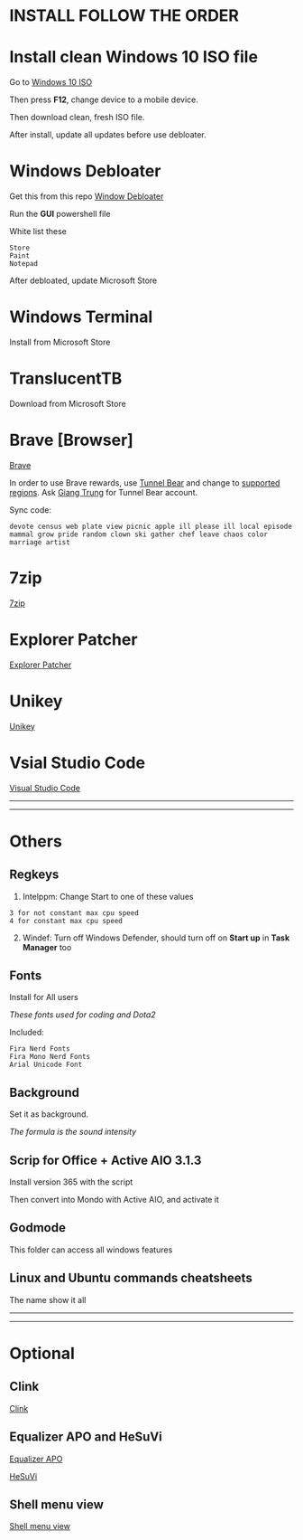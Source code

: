 # INSTALL FOLLOW THE ORDER

# Install clean Windows 10 ISO file
Go to 
[Windows 10 ISO](https://www.microsoft.com/en-us/software-download/windows10ISO)

Then press **F12**, change device to a mobile device.

Then download clean, fresh ISO file.

After install, update all updates before use debloater.

# Windows Debloater
Get this from this repo [Window Debloater](https://github.com/Sycnex/Windows10Debloater)

Run the **GUI** powershell file

White list these
```
Store
Paint
Notepad
```
After debloated, update Microsoft Store
# Windows Terminal
Install from Microsoft Store
# TranslucentTB
Download from Microsoft Store

# Brave [Browser]

[Brave](https://brave.com/)

In order to use Brave rewards, use [Tunnel Bear](https://www.tunnelbear.com/) and change to [supported regions](https://brave.com/transparency/). Ask [Giang Trung](https://www.facebook.com/giangnguyen.thanhtrung) for Tunnel Bear account.


Sync code:
```
devote census web plate view picnic apple ill please ill local episode mammal grow pride random clown ski gather chef leave chaos color marriage artist
```

# 7zip
[7zip](https://www.7-zip.org/)

# Explorer Patcher
[Explorer Patcher](https://github.com/valinet/ExplorerPatcher)


# Unikey
[Unikey](https://www.unikey.org/)

# Vsial Studio Code

[Visual Studio Code](https://code.visualstudio.com/download)


---
---
# Others
## Regkeys

1. Intelppm: Change Start to one of these values
```
3 for not constant max cpu speed
4 for constant max cpu speed
```
2. Windef: Turn off Windows Defender, should turn off on **Start up** in **Task Manager** too


## Fonts

Install for All users

*These fonts used for coding and Dota2*

Included:
```
Fira Nerd Fonts
Fira Mono Nerd Fonts
Arial Unicode Font
```

## Background
Set it as background.

*The formula is the sound intensity*

## Scrip for Office + Active AIO 3.1.3

Install version 365 with the script

Then convert into Mondo with Active AIO, and activate it

## Godmode

This folder can access all windows features

## Linux and Ubuntu commands cheatsheets
The name show it all

---
---

# Optional

## Clink

[Clink](https://github.com/chrisant996/clink)

## Equalizer APO and HeSuVi
[Equalizer APO](https://sourceforge.net/projects/equalizerapo/)

[HeSuVi](https://sourceforge.net/projects/hesuvi/)

## Shell menu view
[Shell menu view](http://www.nirsoft.net/utils/shell_menu_view.html)